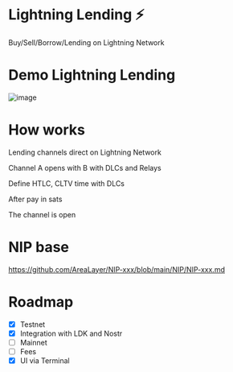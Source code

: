 # Lightning Lending :zap:

 Buy/Sell/Borrow/Lending on Lightning Network 
 
 # Demo Lightning Lending
 
 ![image](https://user-images.githubusercontent.com/83122757/228208656-9595956b-58e4-494d-af80-624e7b036421.png)


# How works

Lending channels direct on Lightning Network

Channel A opens with B with DLCs and Relays

Define HTLC, CLTV time with DLCs

After pay in sats

The channel is open

# NIP base

https://github.com/AreaLayer/NIP-xxx/blob/main/NIP/NIP-xxx.md

# Roadmap

- [X] Testnet
- [x] Integration with LDK and  Nostr
- [ ] Mainnet
- [ ] Fees
- [X] UI via Terminal
